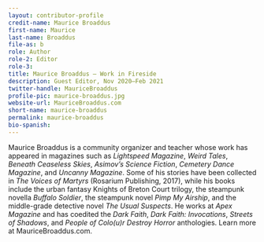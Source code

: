 ```yaml
---
layout: contributor-profile
credit-name: Maurice Broaddus
first-name: Maurice
last-name: Broaddus
file-as: b
role: Author
role-2: Editor
role-3:
title: Maurice Broaddus — Work in Fireside
description: Guest Editor, Nov 2020–Feb 2021
twitter-handle: MauriceBroaddus
profile-pic: maurice-broaddus.jpg
website-url: MauriceBroaddus.com
short-name: maurice-broaddus
permalink: maurice-broaddus
bio-spanish:
---
```

Maurice Broaddus is a community organizer and teacher whose work has appeared in magazines such as _Lightspeed Magazine_, _Weird Tales_, _Beneath Ceaseless Skies_, _Asimov’s Science Fiction_, _Cemetery Dance Magazine_, and _Uncanny Magazine_. Some of his stories have been collected in _The Voices of Martyrs_ (Rosarium Publishing, 2017), while his books include the urban fantasy Knights of Breton Court trilogy, the steampunk novella _Buffalo Soldier_, the steampunk novel _Pimp My Airship_, and the middle-grade detective novel _The Usual Suspects_. He works at _Apex Magazine_ and has coedited the _Dark Faith_, _Dark Faith: Invocations_, _Streets of Shadows_, and _People of Colo(u)r Destroy Horror_ anthologies. Learn more at MauriceBroaddus.com.
